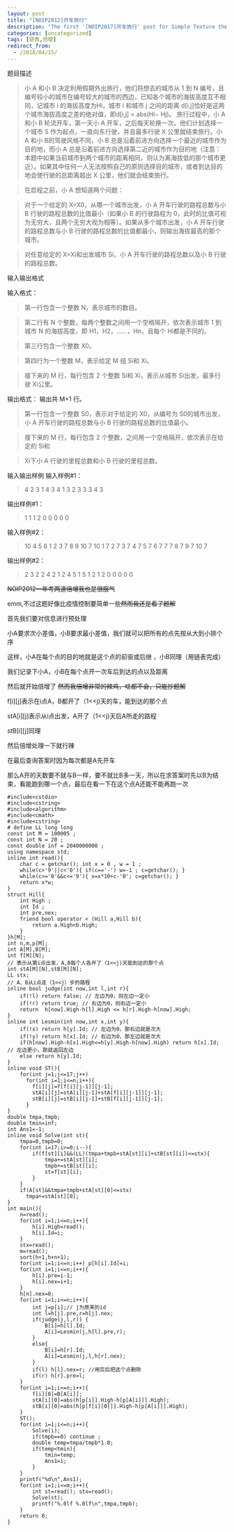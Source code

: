 ```yaml
---
layout: post
title: "[NOIP2012]开车旅行"
description: "The first '[NOIP2017]开车旅行' post for Simple Texture theme."
categories: [uncategorized]
tags: [链表,倍增]
redirect_from:
  - /2018/04/15/
---
```


题目描述
>小 A 和小 B 决定利用假期外出旅行，他们将想去的城市从 1 到 N 编号，且编号较小的城市在编号较大的城市的西边，已知各个城市的海拔高度互不相同，记城市 i 的海拔高度为Hi，城市 i 和城市 j 之间的距离 d[i,j]恰好是这两个城市海拔高度之差的绝对值，即d[i,j] = abs(Hi− Hj)。 旅行过程中，小 A 和小 B 轮流开车，第一天小 A 开车，之后每天轮换一次。他们计划选择一个城市 S 作为起点，一直向东行驶，并且最多行驶 X 公里就结束旅行。小 A 和小 B的驾驶风格不同，小 B 总是沿着前进方向选择一个最近的城市作为目的地，而小 A 总是沿着前进方向选择第二近的城市作为目的地（注意：本题中如果当前城市到两个城市的距离相同，则认为离海拔低的那个城市更近）。如果其中任何一人无法按照自己的原则选择目的城市，或者到达目的地会使行驶的总距离超出 X 公里，他们就会结束旅行。

>在启程之前，小 A 想知道两个问题：

>对于一个给定的 X=X0，从哪一个城市出发，小 A 开车行驶的路程总数与小 B 行驶的路程总数的比值最小（如果小 B 的行驶路程为 0，此时的比值可视为无穷大，且两个无穷大视为相等）。如果从多个城市出发，小 A 开车行驶的路程总数与小 B 行驶的路程总数的比值都最小，则输出海拔最高的那个城市。

>对任意给定的 X=Xi和出发城市 Si，小 A 开车行驶的路程总数以及小 B 行驶的路程总数。

输入输出格式

输入格式：

>第一行包含一个整数 N，表示城市的数目。

>第二行有 N 个整数，每两个整数之间用一个空格隔开，依次表示城市 1 到城市 N 的海拔高度，即 H1，H2，……，Hn，且每个 Hi都是不同的。

>第三行包含一个整数 X0。

>第四行为一个整数 M，表示给定 M 组 Si和 Xi。

>接下来的 M 行，每行包含 2 个整数 Si和 Xi，表示从城市 Si出发，最多行驶 Xi公里。

输出格式：
输出共 M+1 行。

>第一行包含一个整数 S0，表示对于给定的 X0，从编号为 S0的城市出发，小 A 开车行驶的路程总数与小 B 行驶的路程总数的比值最小。

>接下来的 M 行，每行包含 2 个整数，之间用一个空格隔开，依次表示在给定的 Si和

>Xi下小 A 行驶的里程总数和小 B 行驶的里程总数。

输入输出样例
输入样例#1： 
>4 
2 3 1 4 
3 
4 
1 3 
2 3 
3 3 
4 3


输出样例#1： 


>1 
1 1 
2 0 
0 0 
0 0 


输入样例#2： 

>10 
4 5 6 1 2 3 7 8 9 10 
7 
10 
1 7 
2 7 
3 7 
4 7 
5 7 
6 7 
7 7 
8 7 
9 7 
10 7


输出样例#2： 
>2 
3 2 
2 4 
2 1 
2 4 
5 1 
5 1 
2 1 
2 0 
0 0 
0 0

~~NOIP2012一年考两道倍增我也是很服气~~

emm,不过这题好像比疫情控制要简单一些~~然而我还是看了题解~~

首先我们要对信息进行预处理

小A要求次小差值，小B要求最小差值，我们就可以把所有的点先按从大到小排个序

这样，小A在每个点的目的地就是这个点的前驱或后继 ，小B同理（用链表完成）

我们记录下小A，小B在每个点开一次车后到达的点以及距离

然后就开始倍增了 ~~然而我倍增非常的辣鸡，啥都不会，只能抄题解~~

f[i][j]表示在i点A，B都开了（1<<j)天的车，能到达的那个点

stA[i][j]表示从i点出发，A开了（1<<j)天后A所走的路程

stB[i][j]同理

然后倍增处理一下就行辣

在最后查询答案时因为每次都是A先开车

那么A开的天数要不就与B一样，要不就比B多一天，所以在求答案时先以B为结束，看能跑到哪一个点，最后在看一下在这个点A还能不能再跑一次


```
#include<cstdio>
#include<cstring>
#include<algorithm>
#include<cmath>
#include<cstring>
# define LL long long
const int M = 100005 ;
const int N = 20 ;
const double inf = 2040000000 ;
using namespace std;
inline int read(){
    char c = getchar(); int x = 0 , w = 1 ; 
    while(c>'9'||c<'0'){ if(c=='-') w=-1 ; c=getchar(); }
    while(c>='0'&&c<='9'){ x=x*10+c-'0'; c=getchar(); }
    return x*w;
}
struct Hill{
    int High ; 
    int Id ;
    int pre,nex;
    friend bool operator < (Hill a,Hill b){
        return a.High<b.High;
    }
}h[M];
int n,m,p[M];
int A[M],B[M];
int f[M][N]; 
// 表示从第i点出发，A,B每个人各开了（1<<j)天能到达的那个点 
int stA[M][N],stB[M][N]; 
LL stx;
// A、B从i点走（1<<j）步的路程 
inline bool judge(int now,int l,int r){ 
    if(!l) return false; // 左边为0，则左边一定小 
    if(!r) return true; // 右边为0，则右边一定小
    return  h[now].High-h[l].High <= h[r].High-h[now].High;
}
inline int Lesmin(int now,int x,int y){
    if(!x) return h[y].Id; // 左边为0，那右边就是次大 
    if(!y) return h[x].Id; // 右边为0，那左边就是次大
    if(h[now].High-h[x].High<=h[y].High-h[now].High) return h[x].Id;  // 左边更小，那就返回左边 
    else return h[y].Id;
}
inline void ST(){
    for(int j=1;j<=17;j++)
      for(int i=1;i<=n;i++){
      	f[i][j]=f[f[i][j-1]][j-1];
      	stA[i][j]=stA[i][j-1]+stA[f[i][j-1]][j-1];
      	stB[i][j]=stB[i][j-1]+stB[f[i][j-1]][j-1];
      }
}
double tmpa,tmpb;
double tmin=inf;
int Ans1=-1;
inline void Solve(int st){
    tmpa=0,tmpb=0;
    for(int i=17;i>=0;i--){
        if(f[st][i]&&(LL)(tmpa+tmpb+stA[st][i]+stB[st][i])<=stx){
            tmpa+=stA[st][i];
            tmpb+=stB[st][i];
            st=f[st][i];
        }
    }
    if(A[st]&&tmpa+tmpb+stA[st][0]<=stx)
      tmpa+=stA[st][0];
}
int main(){
    n=read();
    for(int i=1;i<=n;i++){
        h[i].High=read();
        h[i].Id=i;
    }
    stx=read();
    m=read();
    sort(h+1,h+n+1);
    for(int i=1;i<=n;i++) p[h[i].Id]=i;
    for(int i=1;i<=n;i++){
        h[i].pre=i-1;
        h[i].nex=i+1;
    }
    h[n].nex=0;
    for(int i=1;i<=n;i++){
        int j=p[i];// j为原来的id
        int l=h[j].pre,r=h[j].nex;
        if(judge(j,l,r)) {
            B[i]=h[l].Id;
            A[i]=Lesmin(j,h[l].pre,r);
        }
        else{
            B[i]=h[r].Id;
            A[i]=Lesmin(j,l,h[r].nex);
        }
        if(l) h[l].nex=r; //用完后把这个点删除 
        if(r) h[r].pre=l; 
    }
    for(int i=1;i<=n;i++){
        f[i][0]=B[A[i]];
        stA[i][0]=abs(h[p[i]].High-h[p[A[i]]].High);
        stB[i][0]=abs(h[p[f[i][0]]].High-h[p[A[i]]].High);
    }
    ST();
    for(int i=1;i<=n;i++){
        Solve(i);
        if(tmpb==0) continue ;
        double temp=tmpa/tmpb*1.0;
        if(temp<tmin){
            tmin=temp;
            Ans1=i;
        }
    }
    printf("%d\n",Ans1);
    for(int i=1;i<=m;i++){
        int st=read(); stx=read(); 
        Solve(st);
        printf("%.0lf %.0lf\n",tmpa,tmpb);
    }
    return 0;
}
```
